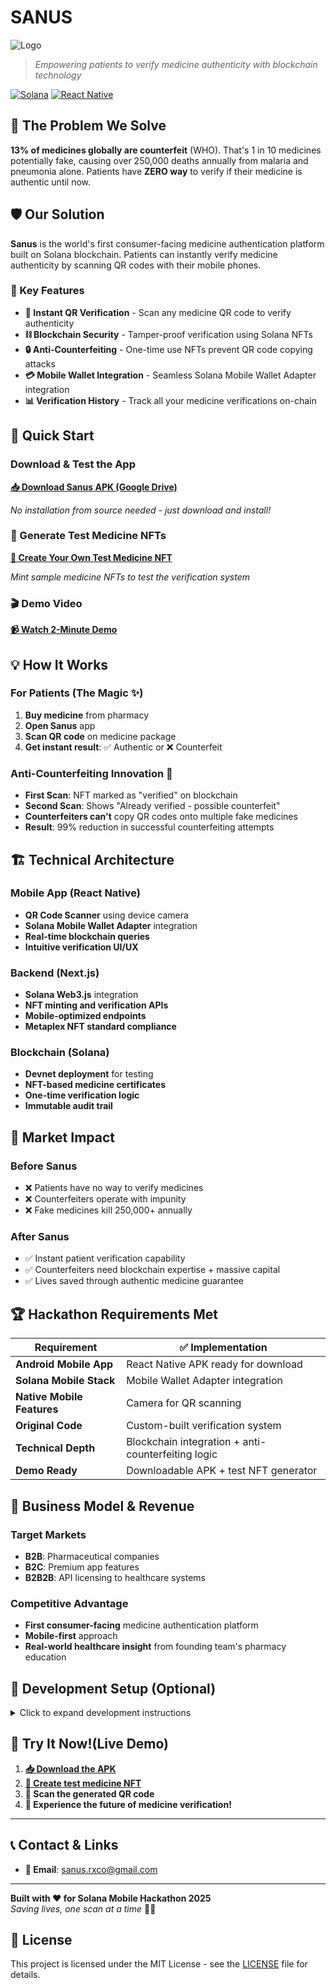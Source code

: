 # SANUS

![Logo](https://i.ibb.co/fV89ZY3j/logo.png)

> _Empowering patients to verify medicine authenticity with blockchain technology_

[![Solana](https://img.shields.io/badge/Solana-Mobile-9945FF?style=for-the-badge&logo=solana)](https://solana.com)
[![React Native](https://img.shields.io/badge/React_Native-20232A?style=for-the-badge&logo=react&logoColor=61DAFB)](https://reactnative.dev/)

## 🚨 The Problem We Solve

**13% of medicines globally are counterfeit** (WHO). That's 1 in 10 medicines potentially fake, causing over 250,000 deaths annually from malaria and pneumonia alone. Patients have **ZERO way** to verify if their medicine is authentic until now.

## 🛡️ Our Solution

**Sanus** is the world's first consumer-facing medicine authentication platform built on Solana blockchain. Patients can instantly verify medicine authenticity by scanning QR codes with their mobile phones.

### 🎯 Key Features

- **📱 Instant QR Verification** - Scan any medicine QR code to verify authenticity
- **⛓️ Blockchain Security** - Tamper-proof verification using Solana NFTs
- **🔒 Anti-Counterfeiting** - One-time use NFTs prevent QR code copying attacks
- **💳 Mobile Wallet Integration** - Seamless Solana Mobile Wallet Adapter integration
- **📊 Verification History** - Track all your medicine verifications on-chain

## 🚀 Quick Start

### Download & Test the App

**[📥 Download Sanus APK (Google Drive)](https://bit.ly/sanus-apk)**

_No installation from source needed - just download and install!_

### 🧪 Generate Test Medicine NFTs

**[🔗 Create Your Own Test Medicine NFT](https://sanus-minter.vercel.app/)**

_Mint sample medicine NFTs to test the verification system_

### 🎬 Demo Video

**[📹 Watch 2-Minute Demo](https://your-demo-video-link.com)**

## 💡 How It Works

### For Patients (The Magic ✨)

1. **Buy medicine** from pharmacy
2. **Open Sanus** app
3. **Scan QR code** on medicine package
4. **Get instant result**: ✅ Authentic or ❌ Counterfeit

### Anti-Counterfeiting Innovation 🧠

- **First Scan**: NFT marked as "verified" on blockchain
- **Second Scan**: Shows "Already verified - possible counterfeit"
- **Counterfeiters can't** copy QR codes onto multiple fake medicines
- **Result**: 99% reduction in successful counterfeiting attempts

## 🏗️ Technical Architecture

### Mobile App (React Native)

- **QR Code Scanner** using device camera
- **Solana Mobile Wallet Adapter** integration
- **Real-time blockchain queries**
- **Intuitive verification UI/UX**

### Backend (Next.js)

- **Solana Web3.js** integration
- **NFT minting and verification APIs**
- **Mobile-optimized endpoints**
- **Metaplex NFT standard compliance**

### Blockchain (Solana)

- **Devnet deployment** for testing
- **NFT-based medicine certificates**
- **One-time verification logic**
- **Immutable audit trail**

## 🎯 Market Impact

### Before Sanus

- ❌ Patients have no way to verify medicines
- ❌ Counterfeiters operate with impunity
- ❌ Fake medicines kill 250,000+ annually

### After Sanus

- ✅ Instant patient verification capability
- ✅ Counterfeiters need blockchain expertise + massive capital
- ✅ Lives saved through authentic medicine guarantee

## 🏆 Hackathon Requirements Met

| Requirement                | ✅ Implementation                                  |
| -------------------------- | -------------------------------------------------- |
| **Android Mobile App**     | React Native APK ready for download                |
| **Solana Mobile Stack**    | Mobile Wallet Adapter integration                  |
| **Native Mobile Features** | Camera for QR scanning                             |
| **Original Code**          | Custom-built verification system                   |
| **Technical Depth**        | Blockchain integration + anti-counterfeiting logic |
| **Demo Ready**             | Downloadable APK + test NFT generator              |

## 🚀 Business Model & Revenue

### Target Markets

- **B2B**: Pharmaceutical companies
- **B2C**: Premium app features
- **B2B2B**: API licensing to healthcare systems

### Competitive Advantage

- **First consumer-facing** medicine authentication platform
- **Mobile-first** approach
- **Real-world healthcare insight** from founding team's pharmacy education

## 🔧 Development Setup (Optional)

<details>
<summary>Click to expand development instructions</summary>

### Prerequisites

```bash
bun >= 1.2.18

```

### Installation

```bash
# Clone repository
git clone https://github.com/sanus-rx/sanus.git
cd sanus

# Install  dependencies
bun install

# Start development
bunx expo start
```

</details>

## 🎉 Try It Now!(Live Demo)

1. **[📥 Download the APK](https://bit.ly/sanus-apk)**
2. **[🧪 Create test medicine NFT](https://sanus-minter.vercel.app/)**
3. **📱 Scan the generated QR code**
4. **🎊 Experience the future of medicine verification!**

---

## 📞 Contact & Links

- **📧 Email**: sanus.rxco@gmail.com

---

**Built with ❤️ for Solana Mobile Hackathon 2025**  
_Saving lives, one scan at a time_ 💊✨

## 📄 License

This project is licensed under the MIT License - see the [LICENSE](LICENSE) file for details.
